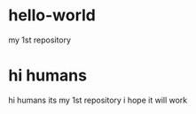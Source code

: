 # hello-world
my 1st repository
<h1>hi humans</h1>

<p>hi humans its my 1st repository i hope it will work</p>
